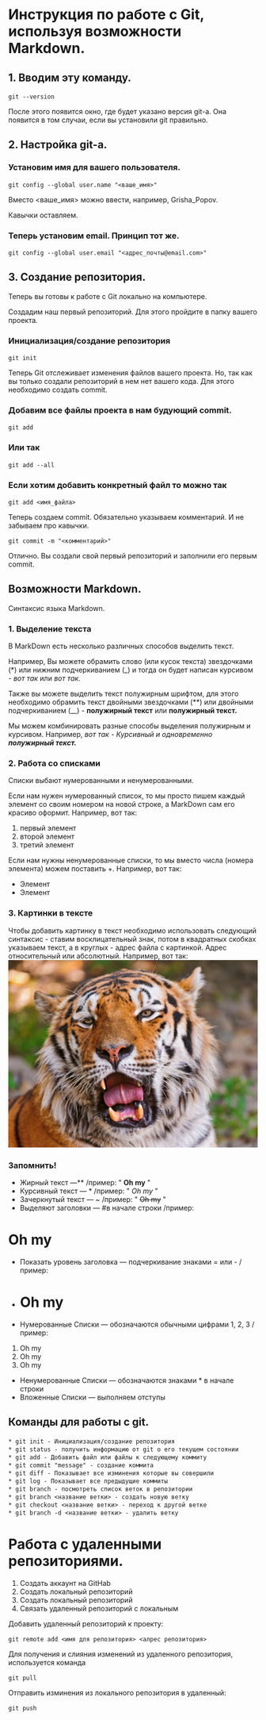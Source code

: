 # Инструкция по работе с Git, используя возможности Markdown.
## 1. Вводим эту команду.
```
git --version
```
После этого появится окно, где будет указано версия git-а. Она появится в том случаи, если вы установили git правильно.

## 2. Настройка git-а.
### Установим имя для вашего пользователя.
```
git config --global user.name "<ваше_имя>"
```
Вместо <ваше_имя> можно ввести, например, Grisha_Popov.

Кавычки оставляем.

### Теперь установим email. Принцип тот же.
```
git config --global user.email "<адрес_почты@email.com>"
```
## 3. Создание репозитория.
Теперь вы готовы к работе с Git локально на компьютере.

Создадим наш первый репозиторий. Для этого пройдите в папку вашего проекта.

### Инициализация/создание репозитория
```
git init
```
Теперь Git отслеживает изменения файлов вашего проекта. Но, так как вы только создали репозиторий в нем нет вашего кода. Для этого необходимо создать commit.

### Добавим все файлы проекта в нам будующий commit.
```
git add
```
### Или так
```
git add --all
```
### Если хотим добавить конкретный файл то можно так
```
git add <имя_файла>
```
Теперь создаем commit. Обязательно указываем комментарий. И не забываем про кавычки.
```
git commit -m "<комментарий>"
```
Отлично. Вы создали свой первый репозиторий и заполнили его первым commit.

## Возможности Markdown.
Синтаксис языка Markdown.
### 1. Выделение текста
В MarkDown есть несколько различных способов выделить текст.

Например, Вы можете обрамить слово (или кусок текста) звездочками (*) или нижним подчеркиванием (_) и тогда он будет написан курсивом - *вот так* или _вот так._

Также вы можете выделить текст полужирным шрифтом, для этого необходимо обрамить текст двойными звездочками (**) или двойными подчеркиванием (__) - **полужирный текст** или __полужирный текст.__

Мы можем комбинировать разные способы выделения полужирным и курсивом. Например, *вот так - Курсивный и одновременно __полужирный текст.__*
### 2. Работа со списками
Списки выбают нумерованными и ненумерованными.

Если нам нужен нумерованный список, то мы просто пишем каждый элемент со своим номером на новой строке, а MarkDown сам его красиво оформит. Например, вот так:
1. первый элемент
2. второй элемент
3. третий элемент

Если нам нужны ненумерованные списки, то мы вместо числа (номера элемента) можем поставить +. Например, вот так:
* Элемент
* Элемент
### 3. Картинки в тексте
Чтобы добавить картинку в текст необходимо использовать следующий синтаксис - ставим восклицательный знак, потом в квадратных скобках указываем текст, а в круглых - адрес файла с картинкой. Адрес относительный или абсолютный. Например, вот так:
![Тут был тигр](тигр.jpg)
### Запомнить!
* Жирный текст —** /пример: " **Oh my** "
* Курсивный текст — * /пример: " *Oh my* "
* Зачеркнутый текст — ~ /пример: " ~~Oh my~~ "
* Выделяют заголовки — #в начале строки /пример: 
 # Oh my
* Показать уровень заголовка — подчеркивание знаками = или - /пример:
- # Oh my
* Нумерованные Списки — обозначаются обычными цифрами 1, 2, 3 /пример:
1. Oh my
2. Oh my
3. Oh my
* Ненумерованные Списки — обозначаются знаками * в начале строки
* Вложенные Списки — выполняем отступы

## Команды для работы с git.
```
* git init - Инициализация/создание репозитория
* git status - получить информацию от git о его текущем состоянии
* git add - Добавить файл или файлы к следующему коммиту
* git commit "message" - создание коммита
* git diff - Показывает все изминения которые вы совершили
* git log - Показывает все предыдущие коммиты
* git branch - посмотреть список веток в репозитории
* git branch <название ветки> - создать новую ветку
* git checkout <название ветки> - переход к другой ветке
* git branch -d <название ветки> - удалить ветку
```
# Работа с удаленными репозиториями.
1. Создать аккаунт на GitHab
2. Создать локальный репозиторий
3. Создать локальный репозиторий
4. Связать удаленный репозиторий с локальным

Добавить удаленный репозиторий к проекту:
```
git remote add <имя для репозитория> <алрес репозитория>
```

Для получения и слияния изменений из удаленного репозитория, используется команда
```
git pull
```

Отправить изминения из локального репозитория в удаленный:
```
git push
```
